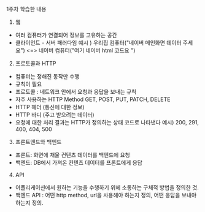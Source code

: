 1주차 학습한 내용
1. 웹
- 여러 컴퓨터가 연결되어 정보를 고유하는 공간 
- 클라이언트 - 서버 패러다임 
예시 ) 우리집 컴퓨터("네이버 메인화면 데이터 주세요") <=> 네이버 컴퓨터("여기 네이버 html 코드요 ")
2. 프로토콜과 HTTP 
- 컴퓨터는 정해진 동작만 수행
- 규칙이 필요 
- 프로토콜 : 네트워크 안에서 요청과 응답을 보내는 규칙
- 자주 사용하는 HTTP Method 
GET, POST, PUT, PATCH, DELETE  
- HTTP 헤더 (통신에 대한 정보)
- HTTP 바디 (주고 받으려는 데이터)
- 요청에 대한 처리 결과는 HTTP가 정의하는 상태 코드로 나타낸다 
예시) 200, 291, 400, 404, 500
3. 프론트엔드와 백엔드
- 프론트: 화면에 채울 컨텐츠 데이터를 백엔드에 요청
- 백엔드: DB에서 가져온 컨텐츠 데이터를 프론트에게 응답 
4. API 
- 어플리케이션에서 원하는 기능을 수행하기 위헤 소통하는 구체적 방법을 정의한 것. 
- 백엔드 API : 어떤 http method, url을 사용해야 하는지 정의, 어떤 응답을 보내야 하는지 정의. 
